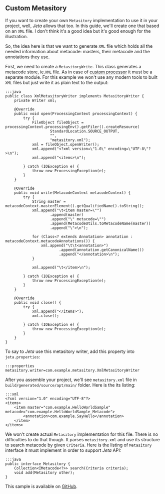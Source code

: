 <div class="page-header">
    <h2>Custom Metasitory</h2>
</div>

If you want to create your own `Metasitory` implementation to use it in your project, well, *Jeta* allows that too. In this guide, we'll create one that based on an `XML` file. I don't think it's a good idea but it's good enough for the illustration.

So, the idea here is that we want to generate `XML` file which holds all the needed information about metacode: masters, their metacode and the annotations they use.

First, we need to create a `MetasitoryWrite`. This class generates a metacode store, ie.`XML` file. As in case of [custom processor](/guide/custom-processor.html) it must be a separate module. For this example we won't use any modern tools to built `XML` files but just write it as plain text to the output:

    :::java
    public class XmlMetasitoryWriter implements MetasitoryWriter {
        private Writer xml;

        @Override
        public void open(ProcessingContext processingContext) {
            try {
                FileObject fileObject = processingContext.processingEnv().getFiler().createResource(
                        StandardLocation.SOURCE_OUTPUT,
                        "",
                        "metasitory.xml");
                xml = fileObject.openWriter();
                xml.append("<?xml version=\"1.0\" encoding=\"UTF-8\"?>\n");
                xml.append("<items>\n");

            } catch (IOException e) {
                throw new ProcessingException(e);
            }
        }

        @Override
        public void write(MetacodeContext metacodeContext) {
            try {
                String master = metacodeContext.masterElement().getQualifiedName().toString();
                xml.append("\t<item master=\"")
                        .append(master)
                        .append("\" metacode=\"")
                        .append(MetacodeUtils.toMetacodeName(master))
                        .append("\">\n");

                for (Class<? extends Annotation> annotation : metacodeContext.metacodeAnnotations()) {
                    xml.append("\t\t<annotation>")
                            .append(annotation.getCanonicalName())
                            .append("</annotation>\n");
                }

                xml.append("\t</item>\n");

            } catch (IOException e) {
                throw new ProcessingException(e);
            }
        }

        @Override
        public void close() {
            try {
                xml.append("</items>");
                xml.close();

            } catch (IOException e) {
                throw new ProcessingException(e);
            }
        }
    }

To say to *Jeta* use this metasitory writer, add this property into `jeta.properties`:

    :::properties
    metasitory.writer=com.example.metasitory.XmlMetasitoryWriter


After you assemble your project, we'll see `metasitory.xml` file in `build/generated/source/apt/main/` folder. Here is the its listing:

    :::xml
    <?xml version="1.0" encoding="UTF-8"?>
    <items>
        <item master="com.example.HelloWorldSample" metacode="com.example.HelloWorldSample_Metacode">
            <annotation>com.example.SayHello</annotation>
        </item>
    </items>


We won't create actual `Metasitory` implementation for this file. There is no difficulties to do that though. It parses `metasitory.xml` and use its structure to search metacode by given `Criteria`. Here is the listing of `Metasitory` interface it must implement in order to support *Jeta* API:

    :::java
    public interface Metasitory {
        Collection<IMetacode<?>> search(Criteria criteria);
        void add(Metasitory other);
    }

This sample is available on [GitHub](https://github.com/brooth/jeta-samples).
